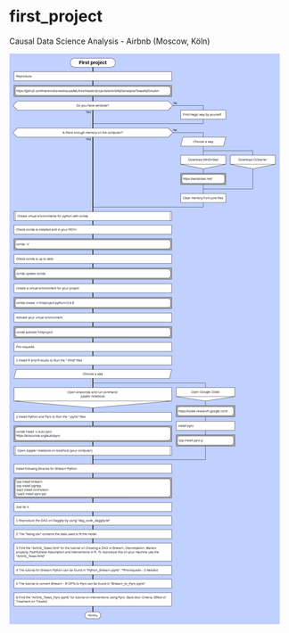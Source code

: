 # first_project
Causal Data Science Analysis - Airbnb (Moscow, Köln)

![](image_scheme/first_project_scheme.png)
